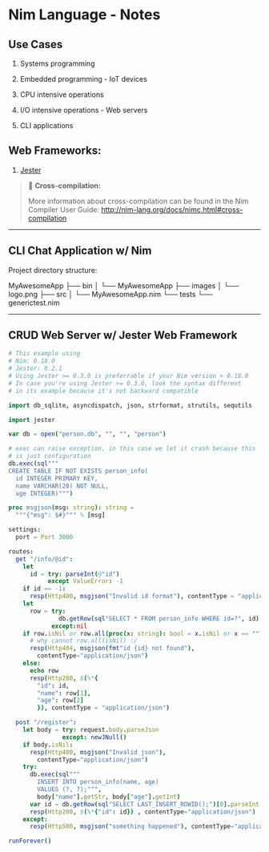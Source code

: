 # Nim Language - Notes

## Use Cases

1. Systems programming

2. Embedded programming - IoT devices

3. CPU intensive operations

4. I/O intensive operations - Web servers 

5. CLI applications

## Web Frameworks:

1. [Jester](https://github.com/dom96/jester)

> 📌 **Cross-compilation:**
> 
> More information about cross-compilation can be found in the Nim Compiler User
> Guide: http://nim-lang.org/docs/nimc.html#cross-compilation

---

## CLI Chat Application w/ Nim

Project directory structure:

MyAwesomeApp
├── bin
│ └── MyAwesomeApp
├── images
│ └── logo.png
├── src
│ └── MyAwesomeApp.nim
└── tests
└── generictest.nim

---

## CRUD Web Server w/ Jester Web Framework

```nim
# This example using
# Nim: 0.18.0
# Jester: 0.2.1
# Using Jester >= 0.3.0 is preferrable if your Nim version > 0.18.0
# In case you're using Jester >= 0.3.0, look the syntax different
# in its example because it's not backward compatible

import db_sqlite, asyncdispatch, json, strformat, strutils, sequtils

import jester

var db = open("person.db", "", "", "person")

# exec can raise exception, in this case we let it crash because this
# is just configuration
db.exec(sql"""
CREATE TABLE IF NOT EXISTS person_info(
  id INTEGER PRIMARY KEY,
  name VARCHAR(20) NOT NULL,
  age INTEGER)""")

proc msgjson(msg: string): string =
  """{"msg": $#}""" % [msg]

settings:
  port = Port 3000

routes:
  get "/info/@id":
    let
      id = try: parseInt(@"id")
           except ValueError: -1
    if id == -1:
      resp(Http400, msgjson("Invalid id format"), contentType = "application/json")
    let
      row = try:
              db.getRow(sql"SELECT * FROM person_info WHERE id=?", id)
            except:nil
    if row.isNil or row.all(proc(x: string): bool = x.isNil or x == ""):
      # why cannot row.all(isNil) :/
      resp(Http404, msgjson(fmt"id {id} not found"),
        contentType="application/json")
    else:
      echo row
      resp(Http200, $(%*{
        "id": id,
        "name": row[1],
        "age": row[2]
        }), contentType = "application/json")

  post "/register":
    let body = try: request.body.parseJson
               except: newJNull()
    if body.isNil:
      resp(Http400, msgjson("Invalid json"),
        contentType="application/json")
    try:
      db.exec(sql"""
        INSERT INTO person_info(name, age)
        VALUES (?, ?);""",
        body["name"].getStr, body["age"].getInt)
      var id = db.getRow(sql"SELECT LAST_INSERT_ROWID();")[0].parseInt
      resp(Http200, $(%*{"id": id}) , contentType="application/json")
    except:
      resp(Http500, msgjson("something happened"), contentType="application/json")

runForever()
```
